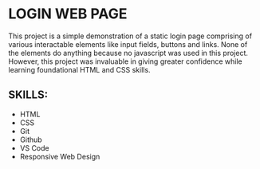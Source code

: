 # LOGIN WEB PAGE
This project is a simple demonstration of a static login page comprising of various interactable elements like input fields, buttons and links. None of the elements do anything because no javascript was used in this project. However, this project was invaluable in giving greater confidence while learning foundational HTML and CSS skills.

## SKILLS: 
- HTML
- CSS
- Git
- Github
- VS Code
- Responsive Web Design